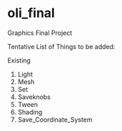 # oli_final

Graphics Final Project

Tentative List of Things to be added:

Existing
1. Light
2. Mesh
3. Set
4. Saveknobs
5. Tween
6. Shading
7. Save_Coordinate_System

